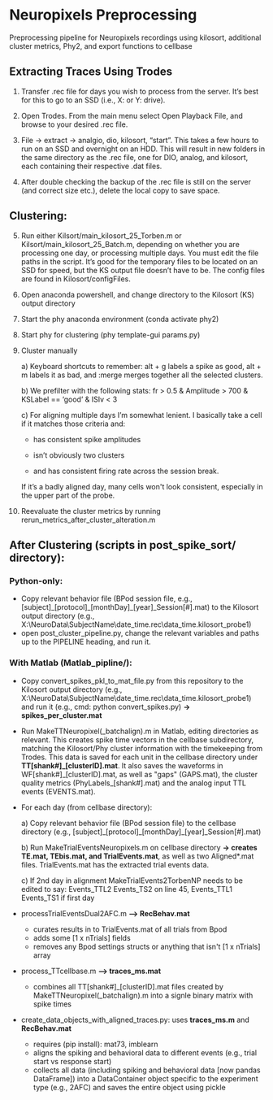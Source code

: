 # Neuropixels Preprocessing
Preprocessing pipeline for Neuropixels recordings using kilosort, additional cluster metrics, Phy2, and export functions to cellbase

## Extracting Traces Using Trodes

1) Transfer .rec file for days you wish to process from the server. It’s best for this to go to an SSD (i.e., X: or Y: drive).

2) Open Trodes. From the main menu select Open Playback File, and browse to your desired .rec file.

3) File -> extract -> analgio, dio, kilosort, “start”. This takes a few hours to run on an SSD and overnight on an HDD.  This will result in new folders in the same directory as the .rec file, one for DIO, analog, and kilosort, each containing their respective .dat files.

4) After double checking the backup of the .rec file is still on the server (and correct size etc.), delete the local copy to save space. 

## Clustering:

5) Run either Kilsort/main\_kilosort\_25\_Torben.m or Kilsort/main\_kilosort\_25\_Batch.m, depending on whether you are processing one day, or processing multiple days. You must edit the file paths in the script. It’s good for the temporary files to be located on an SSD for speed, but the KS output file doesn’t have to be. The config files are found in Kilosort/configFiles.

6) Open anaconda powershell, and change directory to the Kilosort (KS) output directory

7) Start the phy anaconda environment (conda activate phy2)

8) Start phy for clustering (phy template-gui params.py)

9) Cluster manually

	a) Keyboard shortcuts to remember: alt + g labels a spike as good, alt + m labels it as bad, and :merge merges together all the selected clusters. 
	
	b) We prefilter with the following stats: fr > 0.5 & Amplitude > 700 & KSLabel == ‘good’ & ISIv < 3
	
	c) For aligning multiple days I’m somewhat lenient. I basically take a cell if it matches those criteria and:
	
	- has consistent spike amplitudes
	
	- isn’t obviously two clusters
	
	- and has consistent firing rate across the session break. 
	
	If it’s a badly aligned day, many cells won't look consistent, especially in the upper part of the probe. 

10) Reevaluate the cluster metrics by running rerun\_metrics\_after\_cluster\_alteration.m

## After Clustering (scripts in post\_spike\_sort/ directory):

### Python-only:

- Copy relevant behavior file (BPod session file, e.g., [subject]\_[protocol]\_[monthDay]\_[year]\_Session[#].mat) to the Kilosort output directory (e.g., X:\NeuroData\SubjectName\date_time.rec\data_time.kilosort_probe1\)
- open post\_cluster\_pipeline.py, change the relevant variables and paths up to the PIPELINE heading, and run it. 

### With Matlab (Matlab\_pipline/):

- Copy convert_spikes_pkl_to_mat_file.py from this repository to the Kilosort output directory (e.g., X:\NeuroData\SubjectName\date_time.rec\data_time.kilosort_probe1\)
and run it (e.g., cmd: python convert_spikes.py) **-> spikes_per_cluster.mat**

- Run MakeTTNeuropixel(\_batchalign).m in Matlab, editing directories as relevant.  This creates spike time vectors in the cellbase subdirectory, matching the Kilosort/Phy cluster information with the timekeeping from Trodes.  This data is saved for each unit in the cellbase directory under **TT[shank#]\_[clusterID].mat**.  It also saves the waveforms in WF[shank#]\_[clusterID].mat, as well as "gaps" (GAPS.mat), the cluster quality metrics (PhyLabels\_[shank#].mat) and the analog input TTL events (EVENTS.mat).

- For each day (from cellbase directory):
	
	a) Copy relevant behavior file (BPod session file) to the cellbase directory (e.g., [subject]\_[protocol]\_[monthDay]\_[year]\_Session[#].mat)
 	
	b) Run MakeTrialEventsNeuropixels.m on cellbase directory **-> creates TE.mat, TEbis.mat, and TrialEvents.mat**, as well as two Aligned*.mat files.  TrialEvents.mat has the extracted trial events data.
	
	c) If 2nd day in alignment MakeTrialEvents2TorbenNP needs to be edited to say: Events\_TTL2 Events\_TS2 on line 45, Events\_TTL1 Events\_TS1 if first day
	
- processTrialEventsDual2AFC.m **--> RecBehav.mat**
    - curates results in to TrialEvents.mat of all trials from Bpod
    - adds some [1 x nTrials] fields 
    - removes any Bpod settings structs or anything that isn't [1 x nTrials] array

- process\_TTcellbase.m **--> traces\_ms.mat**

    - combines all TT[shank#]\_[clusterID].mat files created by MakeTTNeuropixel(\_batchalign).m into a signle binary matrix with spike times

- create\_data\_objects\_with\_aligned\_traces.py: uses **traces\_ms.m** and **RecBehav.mat**

    - requires (pip install): mat73, imblearn
    - aligns the spiking and behavioral data to different events (e.g., trial start vs response start)
    - collects all data (including spiking and behavioral data [now pandas DataFrame]) into a DataContainer object specific to the experiment type (e.g., 2AFC) and saves the entire object using pickle
